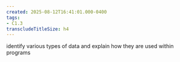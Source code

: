 ```yaml
---
created: 2025-08-12T16:41:01.000-0400
tags:
- C1.3
transcludeTitleSize: h4
---
```


identify various types of data and explain how they are used within programs